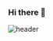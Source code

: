 ### Hi there 👋
![header](https://capsule-render.vercel.app/api?type=waving&color=auto&height=250&section=header&text=baettery's%20github&fontSize=60)
<!--
**baettery/baettery** is a ✨ _special_ ✨ repository because its `README.md` (this file) appears on your GitHub profile.

Here are some ideas to get you started:

- 🔭 I’m currently working on ...
- 🌱 I’m currently learning ...
- 👯 I’m looking to collaborate on ...
- 🤔 I’m looking for help with ...
- 💬 Ask me about ...
- 📫 How to reach me: ...
- 😄 Pronouns: ...
- ⚡ Fun fact: ...
-->
